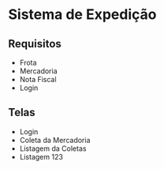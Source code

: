# Sistema de Expedição

## Requisitos

- Frota
- Mercadoria
- Nota Fiscal
- Login

## Telas
- Login
- Coleta da Mercadoria
- Listagem da Coletas
- Listagem 123
